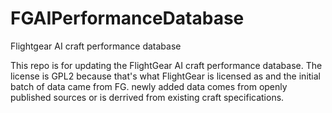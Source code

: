 # FGAIPerformanceDatabase
Flightgear AI craft performance database

This repo is for updating the FlightGear AI craft performance database. 
The license is GPL2 because that's what FlightGear is licensed as and 
the initial batch of data came from FG. newly added data comes from 
openly published sources or is derrived from existing craft 
specifications.

